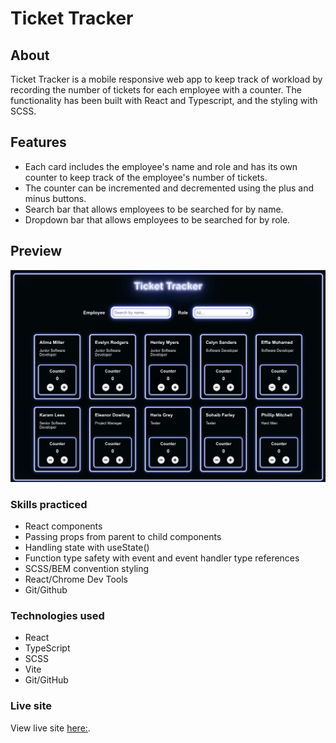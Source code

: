 # Ticket Tracker

## About

Ticket Tracker is a mobile responsive web app to keep track of workload by recording the number of tickets for each employee with a counter. The functionality has been built with React and Typescript, and the styling with SCSS.

## Features

- Each card includes the employee's name and role and has its own counter to keep track of the employee's number of tickets.
- The counter can be incremented and decremented using the plus and minus buttons.
- Search bar that allows employees to be searched for by name.
- Dropdown bar that allows employees to be searched for by role.

## Preview

![ticket-tracker](/ticket-tracker.png "image of ticket tracker app")

### Skills practiced

- React components
- Passing props from parent to child components
- Handling state with useState()
- Function type safety with event and event handler type references
- SCSS/BEM convention styling
- React/Chrome Dev Tools
- Git/Github

### Technologies used

- React
- TypeScript
- SCSS
- Vite
- Git/GitHub

### Live site

View live site [here:](https://clee937.github.io/react-ticket-tracker/).

